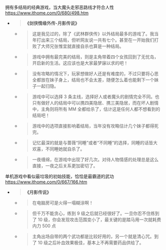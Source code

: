 
拥有多结局的经典游戏，当大魔头走邪恶路线才符合人性 https://www.ithome.com/0/680/498.htm
- > **《剑侠情缘外传-月影传说》**
  * > 这是我见过的，除了《武林群侠传》以外结局最多的游戏了。我当年打出来三个结局，但听网友说一共有七个。甚至在一开始我们打败了大师兄张惟宜就直接自杀也算是一种结局。
  * > 游戏中拥有最完美的结局，则是主角带着四个女孩回到了无忧岛，开启新的生活。这应该也是大家最梦寐以求的吧！
  * > 没有攻略的情况下，玩家想做好人还是有难度的，不过只要将心思全都放在妹子身上，结局也不会太差，随便怎么着也能剩下一个妹子一起归隐。
  * > 游戏中可以选择 3 条主线，选择好人或者魔头的剧情完全不同。也只有做好人的结局中可以携四美隐居、携三美隐居，而在坏人剧情中，主角则将所有 MM 全都给杀了，估计这是任何人都不想看到的结局吧！
  * > 游戏中的选项直接影响着结局，当年没有攻略估计几个妹子都得死完。
  * > 记忆最深的就是与蔷薇“同睡”或者“不同睡”的选择，同睡的话皆大欢喜，不同睡她就自杀了。
  * > 一夜缠绵，在游戏中出现了好几次。对待人物情感的处理总是这么直接，一夜之后关系更加密切了。

单机游戏中看似最垃圾的初始技能，恰恰是最霸道的武功 https://www.ithome.com/0/667/166.htm
- > **《月影传说》**
  * > 在电脑房可是火得一塌糊涂啊！
  * > 但千万不能贪心，练到 9 级之后就已经很好了。一旦你忍不住练到了 10 级，你会发现攻击范围变小了，最关键的是踏马用一次就耗费内力 500 点
  * > 主角出场自带的两个武功都是比较好用的，另一个就是清心咒。到了 10 级之后补血效果极佳，基本上不再需要药品供给了。

